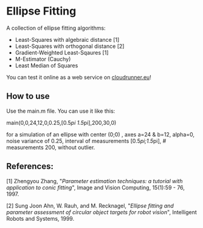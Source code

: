 Ellipse Fitting
========================

A collection of ellipse fitting algorithms:
* Least-Squares with algebraic distance [1]
* Least-Squares with orthogonal distance [2]
* Gradient-Weighted Least-Sqaures [1]
* M-Estimator (Cauchy)
* Least Median of Squares

You can test it online as a web service on [cloudrunner.eu](http://www.cloudrunner.eu/algorithm/172/ellipse-fitting)!

How to use
-------------------
Use the main.m file. You can use it like this:

main(0,0,24,12,0,0.25,[0.5*pi 1.5*pi],200,30,0)

for a simulation of an ellipse with center (0;0) , axes a=24 & b=12, alpha=0, noise variance of 0.25, interval of measurements [0.5*pi;1.5*pi], # measurements 200, without outlier.


References:
-------------------
[1] Zhengyou Zhang, "*Parameter estimation techniques: a tutorial with application to conic fitting*", Image and Vision Computing, 15(1):59 - 76, 1997.

[2] Sung Joon Ahn, W. Rauh, and M. Recknagel, "*Ellipse fitting and parameter assessment of circular object targets for robot vision*", Intelligent Robots and Systems, 1999.
 
